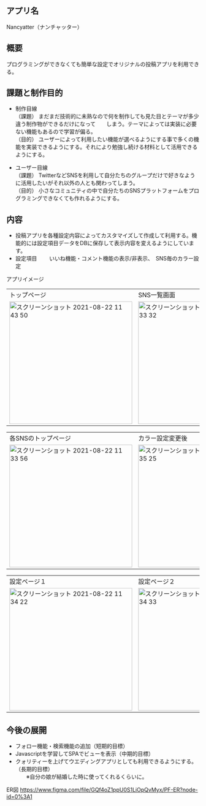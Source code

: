 ## アプリ名
  Nancyatter（ナンチャッター）
  
  
## 概要
  プログラミングができなくても簡単な設定でオリジナルの投稿アプリを利用できる。
  
  
## 課題と制作目的
* 制作目線  
  （課題） まだまだ技術的に未熟なので何を制作しても見た目とテーマが多少違う制作物ができるだけになって　　しまう。テーマによっては実装に必要ない機能もあるので学習が偏る。  
  （目的） ユーザーによって利用したい機能が選べるようにする事で多くの機能を実装できるようにする。それにより勉強し続ける材料として活用できるようにする。  
  
* ユーザー目線  
  （課題） TwitterなどSNSを利用して自分たちのグループだけで好きなように活用したいがそれ以外の人とも関わってしまう。  
  （目的） 小さなコミュニティの中で自分たちのSNSプラットフォームをプログラミングできなくても作れるようにする。  
  
  
## 内容
* 投稿アプリを各種設定内容によってカスタマイズして作成して利用する。機能的には設定項目データをDBに保存して表示内容を変えるようにしています。
* 設定項目
　　いいね機能・コメント機能の表示/非表示、　SNS毎のカラー設定
  
  
アプリイメージ
  
<table>
<tr>
  <td>トップページ</td>
  <td>SNS一覧画面</td>
</tr>
<tr>
  <td><img width="320" alt="スクリーンショット 2021-08-22 11 43 50" src="https://user-images.githubusercontent.com/82780759/130340425-393a90c9-41a1-4dd9-9420-d9d9a906e4a2.png" style="with:70px;"></td>
  <td><img width="320" alt="スクリーンショット 2021-08-22 11 33 32" src="https://user-images.githubusercontent.com/82780759/130340433-0d178ac4-be23-4e06-8414-0c7559a05582.png"></td>
</tr>
</table>

<table>
<tr>
  <td>各SNSのトップページ</td>
  <td>カラー設定変更後</td>
</tr>
<tr>
  <td><img width="320" alt="スクリーンショット 2021-08-22 11 33 56" src="https://user-images.githubusercontent.com/82780759/130340432-26a33866-f325-4141-ae95-d7cd54638f3b.png"></td>
  <td><img width="320" alt="スクリーンショット 2021-08-22 11 35 25" src="https://user-images.githubusercontent.com/82780759/130340427-3bd79c2d-40da-4cdd-8ed1-89721e586546.png"></td>
</tr>
</table>

<table>
<tr>
  <td>設定ページ１</td>
  <td>設定ページ２</td>
</tr>
<tr>
  <td><img width="320" alt="スクリーンショット 2021-08-22 11 34 22" src="https://user-images.githubusercontent.com/82780759/130340431-4af510c3-2bb9-455d-860b-79a901f7390c.png"></td>
  <td><img width="320" alt="スクリーンショット 2021-08-22 11 34 33" src="https://user-images.githubusercontent.com/82780759/130340428-30553fc1-d2a1-4dfd-bdb4-734677c9899b.png"></td>
</tr>
</table>
  
  
## 今後の展開
* フォロー機能・検索機能の追加（短期的目標）
* Javascriptを学習してSPAでビューを表示（中期的目標）
* クォリティーを上げてウエディングアプリとしても利用できるようにする。（長期的目標）  
　　※自分の娘が結婚した時に使ってくれるくらいに。


ER図
https://www.figma.com/file/GQf4oZ1ppU0S1LiOpQvMyx/PF-ER?node-id=0%3A1